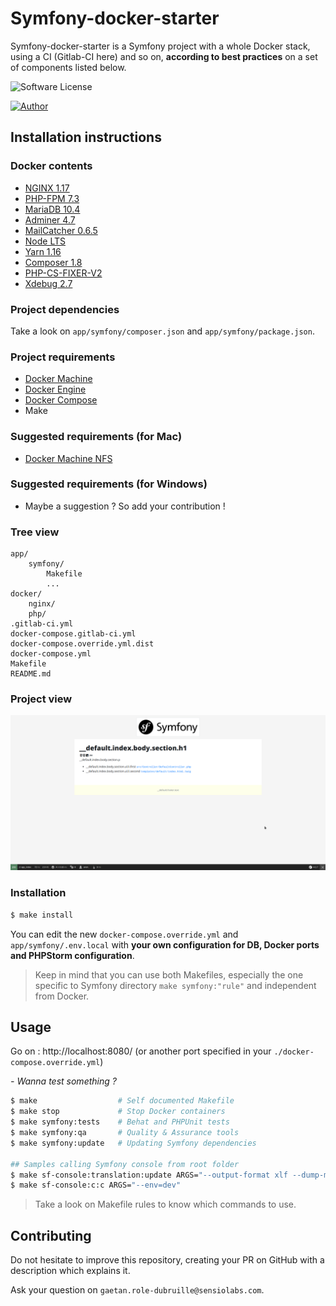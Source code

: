 # Symfony-docker-starter

Symfony-docker-starter is a Symfony project with a whole Docker stack, using a CI (Gitlab-CI here) and so on, **according to best practices** on a set of components listed below.

![Software License](https://img.shields.io/badge/php-7.3-brightgreen.svg)

[![Author](https://img.shields.io/badge/author-gaetan.role--dubruille%40sensiolabs.com-blue.svg)](https://github.com/gaetanrole)


## Installation instructions

### Docker contents

- [NGINX 1.17](https://hub.docker.com/_/nginx)
- [PHP-FPM 7.3](https://hub.docker.com/_/php)
- [MariaDB 10.4](https://hub.docker.com/_/mariadb)
- [Adminer 4.7](https://hub.docker.com/_/adminer)
- [MailCatcher 0.6.5](https://hub.docker.com/r/jeanberu/mailcatcher)
- [Node LTS](https://hub.docker.com/_/node)
- [Yarn 1.16](https://yarnpkg.com/lang/en/)
- [Composer 1.8](https://getcomposer.org/)
- [PHP-CS-FIXER-V2](https://github.com/FriendsOfPHP/PHP-CS-Fixer)
- [Xdebug 2.7](https://xdebug.org/)

### Project dependencies

Take a look on `app/symfony/composer.json` and `app/symfony/package.json`.

### Project requirements

- [Docker Machine](https://docs.docker.com/machine/overview/)
- [Docker Engine](https://docs.docker.com/installation/)
- [Docker Compose](https://docs.docker.com/compose/)
- Make

### Suggested requirements (for Mac)

- [Docker Machine NFS](https://github.com/adlogix/docker-machine-nfs)

### Suggested requirements (for Windows)

- Maybe a suggestion ? So add your contribution !

### Tree view

```
app/
    symfony/
        Makefile
        ...
docker/
    nginx/
    php/
.gitlab-ci.yml
docker-compose.gitlab-ci.yml
docker-compose.override.yml.dist
docker-compose.yml
Makefile
README.md
```

### Project view

![Alt text](symfony-docker-starter-readme-screen.png?raw=true "Default page")

### Installation

```bash
$ make install
```

You can edit the new `docker-compose.override.yml` and `app/symfony/.env.local` with **your own configuration for DB,
Docker ports and PHPStorm configuration**.

> Keep in mind that you can use both Makefiles, especially the one specific to Symfony directory `make symfony:"rule"` and independent from Docker.

## Usage

Go on : http://localhost:8080/ (or another port specified in your `./docker-compose.override.yml`)

_- Wanna test something ?_

```bash
$ make                  # Self documented Makefile
$ make stop             # Stop Docker containers
$ make symfony:tests    # Behat and PHPUnit tests
$ make symfony:qa       # Quality & Assurance tools
$ make symfony:update   # Updating Symfony dependencies

## Samples calling Symfony console from root folder
$ make sf-console:translation:update ARGS="--output-format xlf --dump-messages --force en"
$ make sf-console:c:c ARGS="--env=dev"
```

> Take a look on Makefile rules to know which commands to use.

## Contributing

Do not hesitate to improve this repository, creating your PR on GitHub with a description which explains it.

Ask your question on `gaetan.role-dubruille@sensiolabs.com`.
